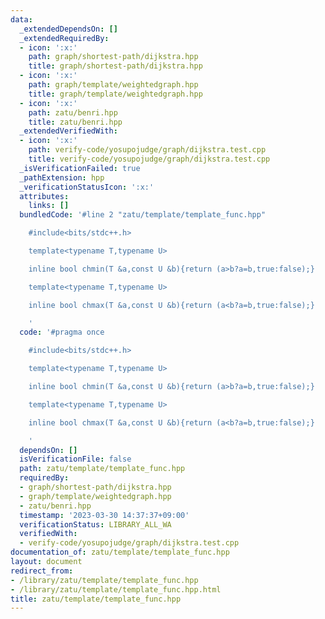 ```yaml
---
data:
  _extendedDependsOn: []
  _extendedRequiredBy:
  - icon: ':x:'
    path: graph/shortest-path/dijkstra.hpp
    title: graph/shortest-path/dijkstra.hpp
  - icon: ':x:'
    path: graph/template/weightedgraph.hpp
    title: graph/template/weightedgraph.hpp
  - icon: ':x:'
    path: zatu/benri.hpp
    title: zatu/benri.hpp
  _extendedVerifiedWith:
  - icon: ':x:'
    path: verify-code/yosupojudge/graph/dijkstra.test.cpp
    title: verify-code/yosupojudge/graph/dijkstra.test.cpp
  _isVerificationFailed: true
  _pathExtension: hpp
  _verificationStatusIcon: ':x:'
  attributes:
    links: []
  bundledCode: '#line 2 "zatu/template/template_func.hpp"

    #include<bits/stdc++.h>

    template<typename T,typename U>

    inline bool chmin(T &a,const U &b){return (a>b?a=b,true:false);}

    template<typename T,typename U>

    inline bool chmax(T &a,const U &b){return (a<b?a=b,true:false);}

    '
  code: '#pragma once

    #include<bits/stdc++.h>

    template<typename T,typename U>

    inline bool chmin(T &a,const U &b){return (a>b?a=b,true:false);}

    template<typename T,typename U>

    inline bool chmax(T &a,const U &b){return (a<b?a=b,true:false);}

    '
  dependsOn: []
  isVerificationFile: false
  path: zatu/template/template_func.hpp
  requiredBy:
  - graph/shortest-path/dijkstra.hpp
  - graph/template/weightedgraph.hpp
  - zatu/benri.hpp
  timestamp: '2023-03-30 14:37:37+09:00'
  verificationStatus: LIBRARY_ALL_WA
  verifiedWith:
  - verify-code/yosupojudge/graph/dijkstra.test.cpp
documentation_of: zatu/template/template_func.hpp
layout: document
redirect_from:
- /library/zatu/template/template_func.hpp
- /library/zatu/template/template_func.hpp.html
title: zatu/template/template_func.hpp
---
```

